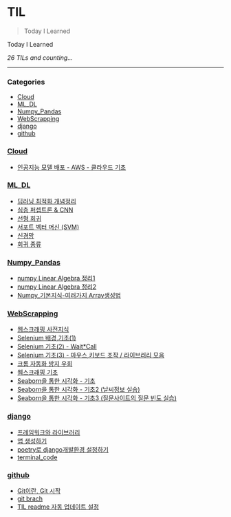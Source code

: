 # TIL
> Today I Learned

Today I Learned


_26 TILs and counting..._

---

### Categories

- [Cloud](#Cloud)
- [ML_DL](#ML_DL)
- [Numpy_Pandas](#Numpy_Pandas)
- [WebScrapping](#WebScrapping)
- [django](#django)
- [github](#github)

### [Cloud](#Cloud)
- [인공지능 모델 배포 - AWS - 클라우드 기초](Cloud/Basic.md)

### [ML_DL](#ML_DL)
- [딥러닝 최적화 개념정리](ML_DL/DL_opt.md)
- [심층 퍼셉트론 & CNN](ML_DL/DMLP_CNN.md)
- [선형 회귀](ML_DL/Linear_regression.md)
- [서포트 벡터 머신 (SVM)](ML_DL/SVM.md)
- [신경망](ML_DL/nn.md)
- [회귀 종류](ML_DL/regressions.md)

### [Numpy_Pandas](#Numpy_Pandas)
- [numpy Linear Algebra 정리1](Numpy_Pandas/np_linalg1.md)
- [numpy Linear Algebra 정리2](Numpy_Pandas/np_linalg2.md)
- [Numpy_기본지식-여러가지 Array생성법](Numpy_Pandas/numpy_basic.md)

### [WebScrapping](#WebScrapping)
- [웹스크래핑 사전지식](WebScrapping/Background_Knowlege.md)
- [Selenium 배경,기초(1)](WebScrapping/Selenium1.md)
- [Selenium 기초(2) - Wait*Call](WebScrapping/Selenium2.md)
- [Selenium 기초(3) - 마우스,키보드 조작 / 라이브러리 모음](WebScrapping/Selenium3.md)
- [크롬 자동화 방지 우회](WebScrapping/chrome_1.md)
- [웹스크래핑 기초](WebScrapping/scrapping_basic.md)
- [Seaborn을 통한 시각화 - 기초](WebScrapping/seaborn.md)
- [Seaborn을 통한 시각화 - 기초2 (날씨정보 실습)](WebScrapping/seaborn2.md)
- [Seaborn을 통한 시각화 - 기초3 (질문사이트의 질문 빈도 실습)](WebScrapping/seaborn3.md)

### [django](#django)
- [프레임워크와 라이브러리](django/django_framework_library요약.md)
- [앱 생성하기](django/make_app.md)
- [poetry로 django개발환경 설정하기](django/poetry_setting_venv.md)
- [terminal_code](django/terminal_code.md)

### [github](#github)
- [Git이란, Git 시작](github/git_basic.md)
- [git brach](github/git_branch.md)
- [TIL readme 자동 업데이트 설정](github/github_TIL_Readme_Auto업데이트.md)

[1]: https://simonwillison.net/2020/Apr/20/self-rewriting-readme/
[2]: https://github.com/jbranchaud/til

